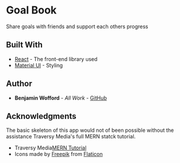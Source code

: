 # Goal Book

Share goals with friends and support each others progress

## Built With

* [React](http://react.com/) - The front-end library used
* [Material UI](https://material-ui.com/) - Styling

## Author

* **Benjamin Wofford** - *All Work* - [GitHub](https://github.com/Benjamin-Wofford)

## Acknowledgments

The basic skeleton of this app would not of been possible without the assistance Traversy Media's full MERN statck tutorial.

* Traversy Media[MERN Tutorial]("https://www.udemy.com/course/mern-stack-front-to-back/")
* Icons made by [Freepik]("https://www.flaticon.com/authors/freepik") from [Flaticon]("https://wwww.flaticon.com")